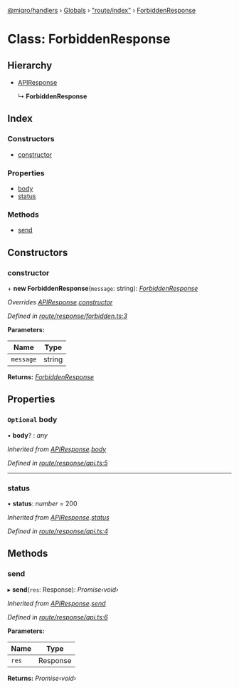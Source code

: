 [@miqro/handlers](../README.md) › [Globals](../globals.md) › ["route/index"](../modules/_route_index_.md) › [ForbiddenResponse](_route_index_.forbiddenresponse.md)

# Class: ForbiddenResponse

## Hierarchy

* [APIResponse](_index_.apiresponse.md)

  ↳ **ForbiddenResponse**

## Index

### Constructors

* [constructor](_route_index_.forbiddenresponse.md#constructor)

### Properties

* [body](_route_index_.forbiddenresponse.md#optional-body)
* [status](_route_index_.forbiddenresponse.md#status)

### Methods

* [send](_route_index_.forbiddenresponse.md#send)

## Constructors

###  constructor

\+ **new ForbiddenResponse**(`message`: string): *[ForbiddenResponse](_route_index_.forbiddenresponse.md)*

*Overrides [APIResponse](_index_.apiresponse.md).[constructor](_index_.apiresponse.md#constructor)*

*Defined in [route/response/forbidden.ts:3](https://github.com/claukers/miqro-express/blob/b49d4d2/src/route/response/forbidden.ts#L3)*

**Parameters:**

Name | Type |
------ | ------ |
`message` | string |

**Returns:** *[ForbiddenResponse](_route_index_.forbiddenresponse.md)*

## Properties

### `Optional` body

• **body**? : *any*

*Inherited from [APIResponse](_index_.apiresponse.md).[body](_index_.apiresponse.md#optional-body)*

*Defined in [route/response/api.ts:5](https://github.com/claukers/miqro-express/blob/b49d4d2/src/route/response/api.ts#L5)*

___

###  status

• **status**: *number* = 200

*Inherited from [APIResponse](_index_.apiresponse.md).[status](_index_.apiresponse.md#status)*

*Defined in [route/response/api.ts:4](https://github.com/claukers/miqro-express/blob/b49d4d2/src/route/response/api.ts#L4)*

## Methods

###  send

▸ **send**(`res`: Response): *Promise‹void›*

*Inherited from [APIResponse](_index_.apiresponse.md).[send](_index_.apiresponse.md#send)*

*Defined in [route/response/api.ts:6](https://github.com/claukers/miqro-express/blob/b49d4d2/src/route/response/api.ts#L6)*

**Parameters:**

Name | Type |
------ | ------ |
`res` | Response |

**Returns:** *Promise‹void›*
